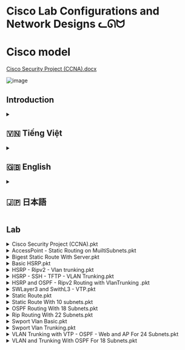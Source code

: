 # Cisco Lab Configurations and Network Designs ᓚᘏᗢ

# Cisco model
[Cisco Security Project (CCNA).docx](https://github.com/user-attachments/files/19053573/Cisco.Security.Project.CCNA.docx)


![image](https://github.com/user-attachments/assets/cdbd3e4b-6d1f-4ee6-9bca-18710c01608a)


## Introduction
<!-- Vietnamese -->
<details>
  <summary><h2>🇻🇳 Tiếng Việt</h2></summary>

## Giới thiệu

Repository này chứa các file cấu hình (packet tracer files - `.pkt`) và tài liệu thiết kế cho các bài lab mạng Cisco, bao gồm nhiều chủ đề như:

*   **Cisco Security:** Các cấu hình liên quan đến bảo mật mạng Cisco (CCNA Security).
*   **OSPF (Open Shortest Path First):** Cấu hình định tuyến OSPF cơ bản và nâng cao (nhiều subnet).
*   **RIP (Routing Information Protocol):** Cấu hình định tuyến RIP.
*   **Switchport VLAN:** Cấu hình VLAN cơ bản và trunking.
*   **VTP (VLAN Trunking Protocol):** Cấu hình VTP (quản lý VLAN tập trung).
*   **Webserver and AP (Access Point):** Cấu hình webserver và access point.
*   **SSH (Secure Shell):** Cấu hình SSH (truy cập/quản lý thiết bị từ xa, mã hóa).
*   **Cân bằng tải (Load Balancing):** Cấu hình cân bằng tải (phân phối lưu lượng, tăng khả năng chịu tải).
*   **Backup - Restore:** Cấu hình backup và restore cấu hình thiết bị.
*   **RADIUS (Remote Authentication Dial-In User Service):** Cấu hình RADIUS server (xác thực/ủy quyền tập trung).

## Nội dung

*   **`Cisco Security Project (CCNA).pkt`:** File Packet Tracer chứa các cấu hình bảo mật Cisco. Các lệnh cấu hình có thể bao gồm:
    *   `username <username> privilege <level> secret <password>` (Tạo user)
    *   `enable secret <password>` (Đặt mật khẩu enable)
    *   `line vty 0 4`
        *   `login local` (Yêu cầu đăng nhập bằng user local)
        *   `transport input ssh` (Chỉ cho phép kết nối SSH)
    *   `ip access-list standard <acl-name>` (Tạo access list)
        *   `permit <ip_address> <wildcard>`
        * `deny any`
    *   `ip access-group <acl-name> in` (Áp dụng access list vào interface)
    *   `service password-encryption` (Mã hoá mật khẩu)
    *   `security passwords min-length <length>` (Độ dài tối thiểu mật khẩu)
    *	`login block-for <seconds> attempts <number> within <seconds>` (Chống brute-force)
    *	`ip ssh version 2` (Chỉ sử dụng SSH version 2)
    * `crypto key generate rsa` (Tạo key RSA cho SSH, nên chỉ định `modulus <bitsize>`, ví dụ: `modulus 2048`)

*   **`OSPF Routing Basic.pkt`:** Cấu hình OSPF cơ bản. Các lệnh:
    *   `router ospf <process-id>`
    *   `network <network-address> <wildcard-mask> area <area-id>`
    *   `show ip ospf neighbor` (Kiểm tra neighbor)
    *   `show ip route ospf` (Xem route OSPF)
    *   `show ip ospf interface brief`

*   **`OSPF Routing With 18 Subnets.pkt`:** Cấu hình OSPF với nhiều subnet.  Cấu hình area, redistribute, default route (nếu cần).

*   **`Rip Routing With 22 Subnets.pkt`:** Cấu hình RIP với nhiều subnet.
    *   `router rip`
    *   `version 2`
    *   `network <network-address>` (classful network address)
    *   `no auto-summary`
    *   `show ip route rip`
    * `passive-interface <interface>` (nếu không muốn gửi update qua interface nào đó)

*   **`Swport Vlan Basic.pkt`:** Cấu hình VLAN cơ bản.
    *   `vlan <vlan-id>`
    *   `name <vlan-name>`
    *   `interface <interface-name>`
    *   `switchport mode access`
    *   `switchport access vlan <vlan-id>`
    *   `show vlan brief`

*   **`Swport Vlan Trunking.pkt`:** Cấu hình trunking.
    *   `interface <interface-name>`
    *   `switchport mode trunk`
    *   `switchport trunk encapsulation dot1q`
    *   `switchport trunk allowed vlan <vlan-list>` (hoặc `switchport trunk allowed vlan add/remove/except`)
    *   `show interfaces trunk`

*   **`VLAN and Trunking With OSPF For 18 Subnets.pkt`:** Kết hợp VLAN, trunking và OSPF.

*   **`VLAN Trunking with VTP - OSPF - Web and AP For 24 Subnets.pkt`:** Cấu hình VLAN, trunking, VTP, OSPF, webserver và AP.
    *   `vtp mode {server | client | transparent}`
    *   `vtp domain <domain-name>`
    *   `vtp password <password>`
    *   `ip address <ip-address> <subnet-mask>` (cho interface, webserver)
    *   Cấu hình DHCP (nếu cần).
    * Cấu hình Wireless LAN Controller (WLC) và AP.

* **`Load Balancing.pkt` (Ví dụ):** File này *có thể* chứa cấu hình cân bằng tải, tuy nhiên cần file cụ thể để biết chi tiết.  Cấu hình cân bằng tải phụ thuộc lớn vào thiết bị hoặc phần mềm được sử dụng. Ví dụ:
    * **Trên Router Cisco (PBR - Policy-Based Routing):**
        *  `route-map <map-name> permit 10`
        *  `match ip address <access-list>`
        *  `set ip next-hop <next-hop-1> <next-hop-2>`
        *  `ip access-list extended <access-list>` (định nghĩa traffic cần cân bằng tải).
        *  Áp dụng route-map vào interface: `ip policy route-map <map-name>`
    * **Trên Load Balancer chuyên dụng/Phần mềm (HAProxy, Nginx):** Cấu hình sẽ rất khác, và thường được thực hiện thông qua file cấu hình riêng của phần mềm đó.

* **`Backup_Restore.pkt` (Ví dụ):** File này *có thể* mô phỏng backup/restore.
    *   **Backup:**  `copy running-config tftp` (hoặc `copy startup-config tftp`), sau đó nhập địa chỉ IP của TFTP server và tên file.
    *   **Restore:** `copy tftp running-config` (hoặc `copy tftp startup-config`), sau đó nhập IP của TFTP server và tên file.
    * Sử dụng máy chủ TFTP trong Packet Tracer.

* **`RADIUS.pkt` (Ví dụ):** File này *có thể* mô phỏng RADIUS. Cần cài đặt RADIUS server (ví dụ, FreeRADIUS, hoặc sử dụng server có sẵn trong Packet Tracer), và cấu hình các thiết bị client để sử dụng RADIUS server đó:
     *  **Trên Router/Switch (client):**
        *   `radius server <server-name>`
        *   `address ipv4 <server-ip>`
        *   `key <shared-secret>`
        *   `aaa new-model` (bật AAA)
        *   `aaa authentication login default group radius local` (xác thực login bằng RADIUS, fallback về local)
        *   `aaa authorization exec default group radius local` (ủy quyền exec bằng RADIUS)
        * `line vty 0 4`
        *   `login authentication default`
     * **Trên RADIUS Server:** Cấu hình user, password, client (với shared secret).

## Hướng dẫn

1.  **Cài đặt Cisco Packet Tracer:** Cài đặt Cisco Packet Tracer.
2.  **Mở file:** Mở file `.pkt` tương ứng.
3.  **Khám phá:** Dùng các lệnh `show` (ví dụ: `show running-config`, `show ip interface brief`, `show vlan brief`, `show ip route`).

</details>

<!-- English -->
<details>
  <summary><h2>🇬🇧 English</h2></summary>

## Introduction

This repository contains Packet Tracer files (`.pkt`) and design documents for Cisco network labs, covering various topics such as:

*   **Cisco Security:** Cisco network security configurations (CCNA Security).
*   **OSPF (Open Shortest Path First):** Basic and advanced OSPF routing.
*   **RIP (Routing Information Protocol):** RIP routing configuration.
*   **Switchport VLAN:** Basic VLAN and trunking configurations.
*   **VTP (VLAN Trunking Protocol):** VTP configuration.
*   **Webserver and AP (Access Point):** Webserver and access point configuration.
*   **SSH (Secure Shell):**  SSH configuration (remote access/management, encryption).
*   **Load Balancing:** Load balancing configuration (traffic distribution, increased availability).
*   **Backup - Restore:** Device configuration backup and restore.
*   **RADIUS (Remote Authentication Dial-In User Service):** RADIUS server configuration (centralized authentication/authorization).

## Contents

*   **`Cisco Security Project (CCNA).pkt`:** Packet Tracer file with Cisco security configs.  Possible commands:
    *   `username <username> privilege <level> secret <password>`
    *   `enable secret <password>`
    *   `line vty 0 4`
        *   `login local`
        *   `transport input ssh`
    *   `ip access-list standard <acl-name>`
        *   `permit <ip_address> <wildcard>`
        *   `deny any`
    *   `ip access-group <acl-name> in`
    *   `service password-encryption`
    *   `security passwords min-length <length>`
    *	`login block-for <seconds> attempts <number> within <seconds>`
    *	`ip ssh version 2`
    *   `crypto key generate rsa` (Generate RSA key for SSH; consider specifying `modulus <bitsize>`, e.g., `modulus 2048`)

*   **`OSPF Routing Basic.pkt`:** Basic OSPF configuration. Commands:
    *   `router ospf <process-id>`
    *   `network <network-address> <wildcard-mask> area <area-id>`
    *   `show ip ospf neighbor`
    *   `show ip route ospf`
    *   `show ip ospf interface brief`

*   **`OSPF Routing With 18 Subnets.pkt`:** OSPF with multiple subnets. Area configuration, redistribution, default route (if needed).

*   **`Rip Routing With 22 Subnets.pkt`:** RIP with multiple subnets.
    *   `router rip`
    *   `version 2`
    *   `network <network-address>` (classful)
    *   `no auto-summary`
    *   `show ip route rip`
    *   `passive-interface <interface>`

*   **`Swport Vlan Basic.pkt`:** Basic VLAN configuration.
    *   `vlan <vlan-id>`
    *   `name <vlan-name>`
    *   `interface <interface-name>`
    *   `switchport mode access`
    *   `switchport access vlan <vlan-id>`
    *  `show vlan brief`

*   **`Swport Vlan Trunking.pkt`:** Trunking configuration.
    *   `interface <interface-name>`
    *   `switchport mode trunk`
    *   `switchport trunk encapsulation dot1q`
    *   `switchport trunk allowed vlan <vlan-list>`
    *   `show interfaces trunk`

*   **`VLAN and Trunking With OSPF For 18 Subnets.pkt`:** Combines VLAN, trunking, and OSPF.

*   **`VLAN Trunking with VTP - OSPF - Web and AP For 24 Subnets.pkt`:** VLAN, trunking, VTP, OSPF, webserver, and AP.
    *   `vtp mode {server | client | transparent}`
    *   `vtp domain <domain-name>`
    *   `vtp password <password>`
    *   `ip address <ip-address> <subnet-mask>` (for interfaces, webserver)
    *   DHCP configuration (if needed).
    *  Wireless LAN Controller (WLC) and AP configuration.

*   **`Load Balancing.pkt` (Example):** *Could* contain load balancing, but specific file is needed for details.  Highly dependent on the device/software.  Examples:
    *   **Cisco Router (PBR):**
        *   `route-map <map-name> permit 10`
        *   `match ip address <access-list>`
        *   `set ip next-hop <next-hop-1> <next-hop-2>`
        *   `ip access-list extended <access-list>` (define traffic to load balance).
        *   Apply route-map to interface: `ip policy route-map <map-name>`
    *   **Dedicated Load Balancer/Software (HAProxy, Nginx):** Configuration is very different, typically in a separate configuration file.

*   **`Backup_Restore.pkt` (Example):** *Could* simulate backup/restore.
    *   **Backup:** `copy running-config tftp` (or `copy startup-config tftp`), enter TFTP server IP and filename.
    *   **Restore:** `copy tftp running-config` (or `copy tftp startup-config`), enter TFTP server IP and filename.
    *   Use a TFTP server in Packet Tracer.

*   **`RADIUS.pkt` (Example):** *Could* simulate RADIUS.  Requires RADIUS server setup (e.g., FreeRADIUS, or use Packet Tracer's built-in server), and client device configuration:
    *   **On Router/Switch (client):**
        *   `radius server <server-name>`
        *   `address ipv4 <server-ip>`
        *   `key <shared-secret>`
        *   `aaa new-model`
        *   `aaa authentication login default group radius local`
        *   `aaa authorization exec default group radius local`
        *   `line vty 0 4`
        *    `login authentication default`
    *   **On RADIUS Server:** Configure users, passwords, clients (with shared secret).

## Instructions

1.  **Install Cisco Packet Tracer:** Install Cisco Packet Tracer.
2.  **Open File:** Open the relevant `.pkt` file.
3.  **Explore:** Use `show` commands (e.g., `show running-config`, `show ip interface brief`, `show vlan brief`, `show ip route`).

</details>

<!-- Japanese -->
<details>
  <summary><h2>🇯🇵 日本語</h2></summary>

## 概要

このリポジトリには、Cisco ネットワークラボ用の Packet Tracer ファイル (`.pkt`) と設計ドキュメントが含まれており、以下のようなさまざまなトピックをカバーしています。

*   **Cisco Security:** Cisco ネットワークセキュリティ設定 (CCNA Security)。
*   **OSPF (Open Shortest Path First):** 基本および高度な OSPF ルーティング。
*   **RIP (Routing Information Protocol):** RIP ルーティング設定。
*   **Switchport VLAN:** 基本的な VLAN とトランキング設定。
*   **VTP (VLAN Trunking Protocol):** VTP 設定。
*   **Webserver and AP (Access Point):** Web サーバーとアクセスポイントの設定。
*   **SSH (Secure Shell):** SSH 設定 (リモートアクセス/管理、暗号化)。
*   **ロードバランシング (Load Balancing):** ロードバランシング設定 (トラフィック分散、可用性向上)。
*   **バックアップ/リストア (Backup - Restore):** デバイス設定のバックアップとリストア。
*   **RADIUS (Remote Authentication Dial-In User Service):** RADIUS サーバー設定 (集中認証/認可)。

## 内容

*   **`Cisco Security Project (CCNA).pkt`:** Cisco セキュリティ設定を含む Packet Tracer ファイル。考えられるコマンド:
    *   `username <username> privilege <level> secret <password>`
    *   `enable secret <password>`
    *   `line vty 0 4`
        *   `login local`
        *   `transport input ssh`
    *   `ip access-list standard <acl-name>`
        *  `permit <ip_address> <wildcard>`
        * `deny any`
    *   `ip access-group <acl-name> in`
    *   `service password-encryption`
    *   `security passwords min-length <length>`
    *	`login block-for <seconds> attempts <number> within <seconds>`
    *	`ip ssh version 2`
    *   `crypto key generate rsa` (SSH 用の RSA キーを生成します。`modulus <bitsize>` (例: `modulus 2048`) の指定を検討してください)

*   **`OSPF Routing Basic.pkt`:** 基本的な OSPF 設定。コマンド:
    *   `router ospf <process-id>`
    *   `network <network-address> <wildcard-mask> area <area-id>`
    *   `show ip ospf neighbor`
    *   `show ip route ospf`
    *   `show ip ospf interface brief`

*   **`OSPF Routing With 18 Subnets.pkt`:** 複数のサブネットを持つ OSPF。エリア設定、再配布、デフォルトルート (必要な場合)。

*   **`Rip Routing With 22 Subnets.pkt`:** 複数のサブネットを持つ RIP。
    *   `router rip`
    *   `version 2`
    *   `network <network-address>` (クラスフル)
    *   `no auto-summary`
    *   `show ip route rip`
     *   `passive-interface <interface>`

*   **`Swport Vlan Basic.pkt`:** 基本的な VLAN 設定。
    *   `vlan <vlan-id>`
    *   `name <vlan-name>`
    *   `interface <interface-name>`
    *   `switchport mode access`
    *   `switchport access vlan <vlan-id>`
    *   `show vlan brief`

*   **`Swport Vlan Trunking.pkt`:** トランキング設定。
    *   `interface <interface-name>`
    *   `switchport mode trunk`
    *   `switchport trunk encapsulation dot1q`
    *   `switchport trunk allowed vlan <vlan-list>`
    *   `show interfaces trunk`

*   **`VLAN and Trunking With OSPF For 18 Subnets.pkt`:** VLAN、トランキング、OSPF を組み合わせたもの。

*   **`VLAN Trunking with VTP - OSPF - Web and AP For 24 Subnets.pkt`:** VLAN、トランキング、VTP、OSPF、Web サーバー、AP。
    *   `vtp mode {server | client | transparent}`
    *   `vtp domain <domain-name>`
    *   `vtp password <password>`
    *   `ip address <ip-address> <subnet-mask>` (インターフェイス、Web サーバー用)
    *   DHCP 設定 (必要な場合)。
    *   ワイヤレス LAN コントローラー (WLC) と AP の設定。

*   **`Load Balancing.pkt` (例):** ロードバランシングが含まれている*可能性*がありますが、詳細については特定のファイルが必要です。デバイス/ソフトウェアに大きく依存します。例:
    *   **Cisco ルーター (PBR):**
        *   `route-map <map-name> permit 10`
        *   `match ip address <access-list>`
        *   `set ip next-hop <next-hop-1> <next-hop-2>`
        *   `ip access-list extended <access-list>` (ロードバランシングするトラフィックを定義)。
        *   インターフェイスにルートマップを適用: `ip policy route-map <map-name>`
    *   **専用ロードバランサー/ソフトウェア (HAProxy、Nginx):** 設定は大きく異なり、通常は別の設定ファイルで行われます。

*   **`Backup_Restore.pkt` (例):** バックアップ/リストアをシミュレートしている*可能性*があります。
    *   **バックアップ:** `copy running-config tftp` (または `copy startup-config tftp`)、TFTP サーバーの IP とファイル名を入力。
    *   **リストア:** `copy tftp running-config` (または `copy tftp startup-config`)、TFTP サーバーの IP とファイル名を入力。
    *   Packet Tracer で TFTP サーバーを使用します。

*   **`RADIUS.pkt` (例):** RADIUS をシミュレートしている*可能性*があります。RADIUS サーバーのセットアップ (例: FreeRADIUS、または Packet Tracer の組み込みサーバーを使用) と、クライアントデバイスの設定が必要です。
    *   **ルーター/スイッチ (クライアント) 上:**
        *   `radius server <server-name>`
        *   `address ipv4 <server-ip>`
        *   `key <shared-secret>`
        *   `aaa new-model`
        *   `aaa authentication login default group radius local`
        * `aaa authorization exec default group radius local`
        * `line vty 0 4`
        * `login authentication default`

    *   **RADIUS サーバー上:** ユーザー、パスワード、クライアント (共有秘密を使用) を設定します。

## 説明書

1.  **Cisco Packet Tracer のインストール:** Cisco Packet Tracer をインストールします。
2.  **ファイルを開く:** 関連する `.pkt` ファイルを開きます。
3.  **確認:** `show` コマンド (例: `show running-config`, `show ip interface brief`, `show vlan brief`, `show ip route`) を使用します。

</details>


## Lab 
<details>
  <summary>Cisco Security Project (CCNA).pkt</summary>

# Picture 1
![image](https://github.com/user-attachments/assets/05e84cb1-5fb4-4f66-b3a0-8b463bec4d99)
![image](https://github.com/user-attachments/assets/2751b086-66d1-4640-ad0f-8a34fe6bda64)

</details>


<details>
  <summary>AccessPoint - Static Routing on MuiltiSubnets.pkt</summary>

# Picture 1
![image](https://github.com/user-attachments/assets/7a258009-aaad-4977-992e-156fa66aa62c)

</details>



<details>
  <summary>Bigest Static Route With Server.pkt</summary>

# Picture 1
![image](https://github.com/user-attachments/assets/49b9257e-188a-4e19-a0a0-7941df129157)


</details>



<details>
  <summary>Basic HSRP.pkt</summary>
  
# Picture 1
![image](https://github.com/user-attachments/assets/e972c42a-1351-4832-b366-9fffa2277947)

</details>



<details>
  <summary>HSRP - Ripv2 - Vlan trunking.pkt</summary>
  
# Picture 1
![image](https://github.com/user-attachments/assets/3b436fcd-331a-42d7-ad03-ae243af08258)


</details>


<details>
  <summary>HSRP - SSH - TFTP - VLAN Trunking.pkt</summary>
  
# Picture 1
![image](https://github.com/user-attachments/assets/57740d96-85b6-4c8e-b6a4-60b1e257c9ba)

</details>




<details>
  <summary>HSRP and OSPF - Ripv2 Routing with VlanTrunking .pkt</summary>
  
# Picture 1
![image](https://github.com/user-attachments/assets/fb37eff0-3f1d-420b-ad6e-d5c2b95c692c)


</details>



<details>
  <summary>SWLayer3 and SwithL3 - VTP.pkt</summary>
  
# Picture 1
![image](https://github.com/user-attachments/assets/fe91f171-6e86-4f1f-b0d6-58e91af0d6d9)


</details>


<details>
  <summary>Static Route.pkt</summary>
  
# Picture 1
![image](https://github.com/user-attachments/assets/da5df2b3-7d5b-43e0-92b0-75ab53125463)



</details>



<details>
  <summary>Static Route With 10 subnets.pkt</summary>
  
# Picture 1
![image](https://github.com/user-attachments/assets/3799540e-536d-4b44-8a0f-f655fd99165e)


</details>




<details>
  <summary>OSPF Routing With 18 Subnets.pkt</summary>

# Picture 1
![image](https://github.com/user-attachments/assets/0b2b5ba7-dc11-49ef-ae30-32e39b633ed2)

</details>


<details>
  <summary>Rip Routing With 22 Subnets.pkt</summary>

# Picture 1
![image](https://github.com/user-attachments/assets/3254187c-f694-43d7-99bc-886acc9dd64b)

</details>



<details>
  <summary>Swport Vlan Basic.pkt</summary>

# Picture 1
![image](https://github.com/user-attachments/assets/3c55d47d-b7ca-4706-8ec5-5497a660a91e)

</details>



<details>
  <summary>Swport Vlan Trunking.pkt</summary>

# Picture 1
![image](https://github.com/user-attachments/assets/3c09b939-adf5-4f5e-8538-ffd8f2b6b20c)

</details>


<details>
  <summary>VLAN Trunking with VTP - OSPF - Web and AP For 24 Subnets.pkt</summary>

# Picture 1
![image](https://github.com/user-attachments/assets/f25261ce-a2e4-4404-a72a-fc8964479c12)


</details>


<details>
  <summary>VLAN and Trunking With OSPF For 18 Subnets.pkt</summary>

# Picture 1
![image](https://github.com/user-attachments/assets/3f867478-9133-47ba-8016-f617d09ee866)


</details>



